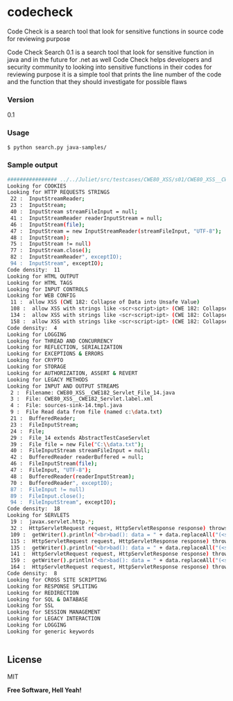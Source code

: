 # codecheck
Code Check is a search tool that look for sensitive functions in source code for reviewing purpose 

Code Check Search 0.1 is a search tool that look for sensitive function in java and in the future for .net as well 
Code Check helps developers and security community to looking into sensitive functions in their codes for reviewing purpose it is a simple tool that prints the line number of the code and the function that they should investigate for possible flaws


### Version
0.1

### Usage
```sh
$ python search.py java-samples/
```

### Sample output

```sh
################ ../../Juliet/src/testcases/CWE80_XSS/s01/CWE80_XSS__CWE182_Servlet_File_14.java ################
Looking for COOKIES
Looking for HTTP REQUESTS STRINGS
 22 :  InputStreamReader;
 23 :  InputStream;
 40 :  InputStream streamFileInput = null;
 41 :  InputStreamReader readerInputStream = null;
 46 :  InputStream(file);
 47 :  InputStream = new InputStreamReader(streamFileInput, "UTF-8");
 48 :  InputStream);
 75 :  InputStream != null)
 77 :  InputStream.close();
 82 :  InputStreamReader", exceptIO);
 94 :  InputStream", exceptIO);
Code density:  11 
Looking for HTML OUTPUT
Looking for HTML TAGS
Looking for INPUT CONTROLS
Looking for WEB CONFIG
 11 :  allow XSS (CWE 182: Collapse of Data into Unsafe Value)
 108 :  allow XSS with strings like <scr<script>ipt> (CWE 182: Collapse of Data into Unsafe Value) */
 134 :  allow XSS with strings like <scr<script>ipt> (CWE 182: Collapse of Data into Unsafe Value) */
 158 :  allow XSS with strings like <scr<script>ipt> (CWE 182: Collapse of Data into Unsafe Value) */
Code density:  4 
Looking for LOGGING
Looking for THREAD AND CONCURRENCY
Looking for REFLECTION, SERIALIZATION
Looking for EXCEPTIONS & ERRORS
Looking for CRYPTO
Looking for STORAGE
Looking for AUTHORIZATION, ASSERT & REVERT
Looking for LEGACY METHODS
Looking for INPUT AND OUTPUT STREAMS
 2 :  Filename: CWE80_XSS__CWE182_Servlet_File_14.java
 3 :  File: CWE80_XSS__CWE182_Servlet.label.xml
 4 :  File: sources-sink-14.tmpl.java
 9 :  File Read data from file (named c:\data.txt)
 21 :  BufferedReader;
 23 :  FileInputStream;
 24 :  File;
 29 :  File_14 extends AbstractTestCaseServlet
 39 :  File file = new File("C:\\data.txt");
 40 :  FileInputStream streamFileInput = null;
 42 :  BufferedReader readerBuffered = null;
 46 :  FileInputStream(file);
 47 :  FileInput, "UTF-8");
 48 :  BufferedReader(readerInputStream);
 70 :  BufferedReader", exceptIO);
 87 :  FileInput != null)
 89 :  FileInput.close();
 94 :  FileInputStream", exceptIO);
Code density:  18 
Looking for SERVLETS
 19 :  javax.servlet.http.*;
 32 :  HttpServletRequest request, HttpServletResponse response) throws Throwable
 109 :  getWriter().println("<br>bad(): data = " + data.replaceAll("(<script>)", ""));
 115 :  HttpServletRequest request, HttpServletResponse response) throws Throwable
 135 :  getWriter().println("<br>bad(): data = " + data.replaceAll("(<script>)", ""));
 141 :  HttpServletRequest request, HttpServletResponse response) throws Throwable
 159 :  getWriter().println("<br>bad(): data = " + data.replaceAll("(<script>)", ""));
 164 :  HttpServletRequest request, HttpServletResponse response) throws Throwable
Code density:  8 
Looking for CROSS SITE SCRIPTING
Looking for RESPONSE SPLITING
Looking for REDIRECTION
Looking for SQL & DATABASE
Looking for SSL
Looking for SESSION MANAGEMENT
Looking for LEGACY INTERACTION
Looking for LOGGING
Looking for generic keywords
 

```

License
----
MIT

**Free Software, Hell Yeah!**

